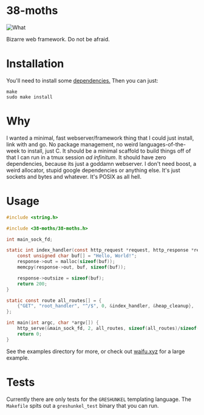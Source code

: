 # 38-moths

![What](./screenshot.png?raw=true)

Bizarre web framework. Do not be afraid.

# Installation

You'll need to install some [dependencies.](http://vodka.shithouse.tv/) Then you
can just:

```
make
sudo make install
```

# Why

I wanted a minimal, fast webserver/framework thing that I could just install,
link with and go. No package management, no weird languages-of-the-week to
install, just C. It should be a minimal scaffold to build things off of that I can
run in a tmux session _ad infinitum_. It should have zero dependencies, because
its just a goddamn webserver. I don't need boost, a weird allocator, stupid
google dependencies or anything else. It's just sockets and bytes and whatever. It's
POSIX as all hell.

# Usage

```C
#include <string.h>

#include <38-moths/38-moths.h>

int main_sock_fd;

static int index_handler(const http_request *request, http_response *response) {
	const unsigned char buf[] = "Hello, World!";
	response->out = malloc(sizeof(buf));
	memcpy(response->out, buf, sizeof(buf));

	response->outsize = sizeof(buf);
	return 200;
}

static const route all_routes[] = {
	{"GET", "root_handler", "^/$", 0, &index_handler, &heap_cleanup},
};

int main(int argc, char *argv[]) {
	http_serve(&main_sock_fd, 2, all_routes, sizeof(all_routes)/sizeof(all_routes[0]));
	return 0;
}
```

See the examples directory for more, or check out [waifu.xyz](https://github.com/qpfiffer/waifu.xyz)
for a large example.

# Tests

Currently there are only tests for the `GRESHUNKEL` templating language. The
`Makefile` spits out a `greshunkel_test` binary that you can run.
